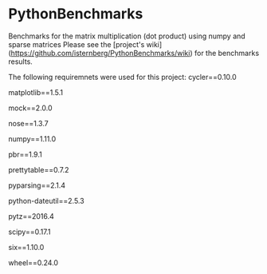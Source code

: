 # PythonBenchmarks
Benchmarks for the matrix multiplication (dot product) using numpy and sparse matrices
Please see the [project's wiki] (https://github.com/isternberg/PythonBenchmarks/wiki) for the benchmarks results.

The following requiremnets were used for this project:
cycler==0.10.0

matplotlib==1.5.1

mock==2.0.0

nose==1.3.7

numpy==1.11.0

pbr==1.9.1

prettytable==0.7.2

pyparsing==2.1.4

python-dateutil==2.5.3

pytz==2016.4

scipy==0.17.1

six==1.10.0

wheel==0.24.0


